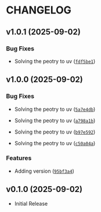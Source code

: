 # CHANGELOG

<!-- version list -->

## v1.0.1 (2025-09-02)

### Bug Fixes

- Solving the peotry to uv
  ([`fdf5be1`](https://github.com/DevOpsScaler/utils/commit/fdf5be1ca2fc538d75b94967ad026a315c0029f6))


## v1.0.0 (2025-09-02)

### Bug Fixes

- Solving the peotry to uv
  ([`5a7e4db`](https://github.com/DevOpsScaler/utils/commit/5a7e4db8c2510d18a55b2fcacfdaf158e4308d6c))

- Solving the peotry to uv
  ([`a798a1b`](https://github.com/DevOpsScaler/utils/commit/a798a1bc19c7fc972170ae77d96816d986c2e4b2))

- Solving the peotry to uv
  ([`b97e592`](https://github.com/DevOpsScaler/utils/commit/b97e59211b641b778f8fd878137d30ec777bda76))

- Solving the peotry to uv
  ([`c50a04a`](https://github.com/DevOpsScaler/utils/commit/c50a04a09fa61ecae8dc873ef1392dcbb7705257))

### Features

- Adding version
  ([`95bf3a4`](https://github.com/DevOpsScaler/utils/commit/95bf3a4a5d28542e49ac965078dd2c9cd479ae86))


## v0.1.0 (2025-09-02)

- Initial Release
